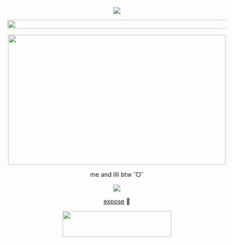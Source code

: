 <p align="center"> <dir="auto"> <img src="https://komarev.com/ghpvc/?username=clovxers&label=౨ৎ&color=000000&style=plastic"> </dir> </p>
<p align="center"> <img src=https://watermelon.crd.co/assets/images/gallery16/4b2d52cb.gif height=20 width=700>
<p align="center"> <img src=https://i.pinimg.com/736x/63/c5/cf/63c5cfe12e9df33cf4e731e33be471e6.jpg height=300 width=500> </p>
<p align="center"> me and illi btw ˆᗜˆ </p>
<p align="center"> <img src=https://watermelon.crd.co/assets/images/gallery05/670f3710.gif?v=e2e5e274>
<p align="center"> <a href="https://docs.google.com/document/d/1PZBPPCn5mdzmKCY0bvNtKniAR_rKWLjFJCnQf0ii8yg/edit?tab=t.0#heading=h.82xbbxe3ptzo">expose</a> 🦴 </p>

  
<p align="center" dir="auto"> <img src="https://spotify-github-profile.kittinanx.com/api/view?uid=31dnbrq33dernxlkwbvsoee7w6py&cover_image=true&theme=natemoo-re&show_offline=false&background_color=121212&interchange=false&bar_color=f4f2ec&bar_color_cover=false)](https://github.com/kittinan/spotify-github-profile)" height="60" width="250"></a>
